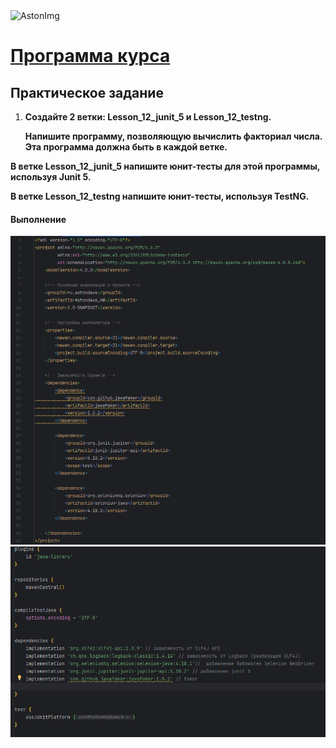 <img src="https://storage.yandexcloud.net/dev.astonsite.s3backet/aston-redisign/common/logo/AstonLogo_dark.svg" title="AstonImg"/>
&nbsp;

# [Программа курса](README.md)

## Практическое задание

1. **Создайте 2 ветки: Lesson_12_junit_5 и Lesson_12_testng.**

   **Напишите программу, позволяющую вычислить факториал числа.**
   **Эта программа должна быть в каждой ветке.**

**В ветке Lesson_12_junit_5 напишите юнит-тесты для этой программы, используя Junit 5.**

**В ветке Lesson_12_testng напишите юнит-тесты, используя TestNG.**

#### **Выполнение**

![This image](images/lesson_11/lesson_11_1.png)
![This image](images/lesson_11/lesson_11_2.png)